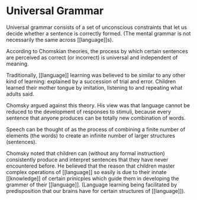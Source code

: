 # Universal Grammar
Universal grammar consists of a set of unconscious constraints that let us decide whether a sentence is correctly formed. (The mental grammar is not necessarily the same across [[language]]s).

According to Chomskian theories, the process by which certain sentences are perceived as correct (or incorrect) is universal and independent of meaning. 

Traditionally, [[language]] learning was believed to be similar to any other kind of learning: explained by a succession of trial and error. Children learned their mother tongue by imitation, listening to and repeating what adults said.

Chomsky argued against this theory. His view was that language cannot be reduced to the development of responses to stimuli, because every sentence that anyone produces can be totally new combination of words.

Speech can be thought of as the process of combining a finite number of elements (the words) to create an infinite number of larger structures (sentences).

Chomsky noted that children can (without any formal instruction) consistently produce and interpret sentences that they have never encountered before. He believed that the reason that children master complex operations of [[language]] so easily is due to their innate [[knowledge]] of certain prinicples which guide them in developing the grammer of their [[language]]. (Language learning being facilitated by predisposition that our brains have for certain structures of [[language]]).

